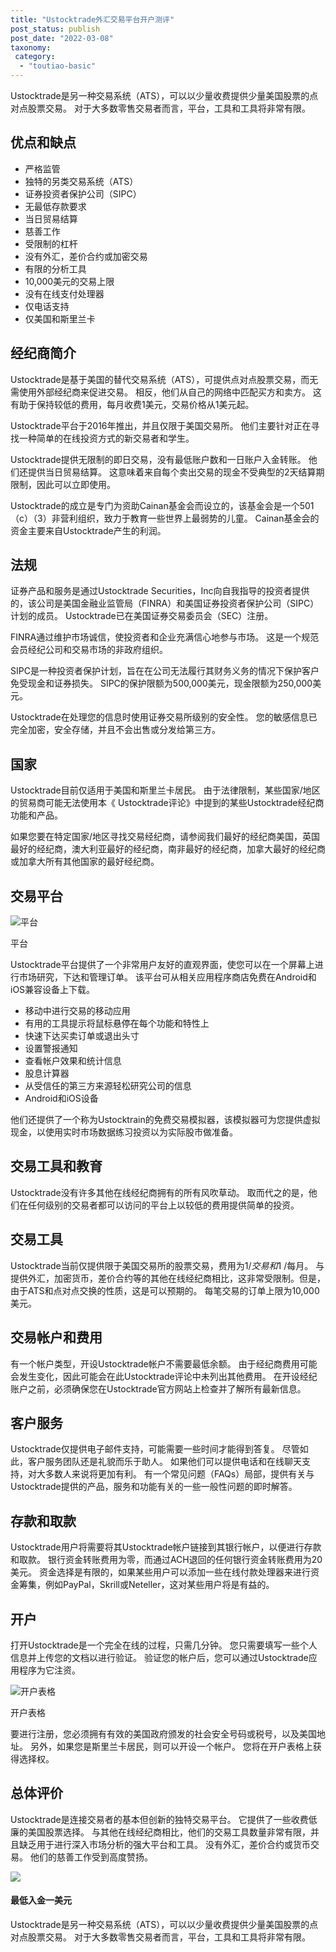 ```yaml
---
title: "Ustocktrade外汇交易平台开户测评"
post_status: publish
post_date: "2022-03-08"
taxonomy:
 category: 
  - "toutiao-basic"
---
```


Ustocktrade是另一种交易系统（ATS），可以以少量收费提供少量美国股票的点对点股票交易。 对于大多数零售交易者而言，平台，工具和工具将非常有限。

## 优点和缺点
- 严格监管
- 独特的另类交易系统（ATS）
- 证券投资者保护公司（SIPC）
- 无最低存款要求
- 当日贸易结算
- 慈善工作
- 受限制的杠杆
- 没有外汇，差价合约或加密交易
- 有限的分析工具
- 10,000美元的交易上限
- 没有在线支付处理器
- 仅电话支持
- 仅美国和斯里兰卡


## 经纪商简介

Ustocktrade是基于美国的替代交易系统（ATS），可提供点对点股票交易，而无需使用外部经纪商来促进交易。 相反，他们从自己的网络中匹配买方和卖方。 这有助于保持较低的费用，每月收费1美元，交易价格从1美元起。

Ustocktrade平台于2016年推出，并且仅限于美国交易所。 他们主要针对正在寻找一种简单的在线投资方式的新交易者和学生。

Ustocktrade提供无限制的即日交易，没有最低账户数和一日账户入金转账。 他们还提供当日贸易结算。 这意味着来自每个卖出交易的现金不受典型的2天结算期限制，因此可以立即使用。

Ustocktrade的成立是专门为资助Cainan基金会而设立的，该基金会是一个501（c）（3）非营利组织，致力于教育一些世界上最弱势的儿童。 Cainan基金会的资金主要来自Ustocktrade产生的利润。

## 法规

证券产品和服务是通过Ustocktrade Securities，Inc向自我指导的投资者提供的，该公司是美国金融业监管局（FINRA）和美国证券投资者保护公司（SIPC）计划的成员。 Ustocktrade已在美国证券交易委员会（SEC）注册。

FINRA通过维护市场诚信，使投资者和企业充满信心地参与市场。 这是一个规范会员经纪公司和交易市场的非政府组织。

SIPC是一种投资者保护计划，旨在在公司无法履行其财务义务的情况下保护客户免受现金和证券损失。 SIPC的保护限额为500,000美元，现金限额为250,000美元。

Ustocktrade在处理您的信息时使用证券交易所级别的安全性。 您的敏感信息已完全加密，安全存储，并且不会出售或分发给第三方。

## 国家

Ustocktrade目前仅适用于美国和斯里兰卡居民。 由于法律限制，某些国家/地区的贸易商可能无法使用本《 Ustocktrade评论》中提到的某些Ustocktrade经纪商功能和产品。

如果您要在特定国家/地区寻找交易经纪商，请参阅我们最好的经纪商美国，英国最好的经纪商，澳大利亚最好的经纪商，南非最好的经纪商，加拿大最好的经纪商或加拿大所有其他国家的最好经纪商。

## 交易平台

![平台](https://cdn.fendou.la/funstoutiao/2020/11/Ustocktrade-Platform-1.png "平台")

平台

Ustocktrade平台提供了一个非常用户友好的直观界面，使您可以在一个屏幕上进行市场研究，下达和管理订单。 该平台可从相关应用程序商店免费在Android和iOS兼容设备上下载。
- 移动中进行交易的移动应用
- 有用的工具提示将鼠标悬停在每个功能和特性上
- 快速下达买卖订单或退出头寸
- 设置警报通知
- 查看帐户效果和统计信息
- 股息计算器
- 从受信任的第三方来源轻松研究公司的信息
- Android和iOS设备

他们还提供了一个称为Ustocktrain的免费交易模拟器，该模拟器可为您提供虚拟现金，以使用实时市场数据练习投资以为实际股市做准备。

## 交易工具和教育

Ustocktrade没有许多其他在线经纪商拥有的所有风吹草动。 取而代之的是，他们在任何级别的交易者都可以访问的平台上以较低的费用提供简单的投资。

## 交易工具

Ustocktrade当前仅提供限于美国交易所的股票交易，费用为$1 /交易和$1 /每月。 与提供外汇，加密货币，差价合约等的其他在线经纪商相比，这非常受限制。但是，由于ATS和点对点交换的性质，这是可以预期的。 每笔交易的订单上限为10,000美元。

## 交易帐户和费用

有一个帐户类型，开设Ustocktrade帐户不需要最低余额。 由于经纪商费用可能会发生变化，因此可能会在此Ustocktrade评论中未列出其他费用。 在开设经纪账户之前，必须确保您在Ustocktrade官方网站上检查并了解所有最新信息。

## 客户服务

Ustocktrade仅提供电子邮件支持，可能需要一些时间才能得到答复。 尽管如此，客户服务团队还是礼貌而乐于助人。 如果他们可以提供电话和在线聊天支持，对大多数人来说将更加有利。 有一个常见问题（FAQs）局部，提供有关与Ustocktrade提供的产品，服务和功能有关的一些一般性问题的即时解答。

## 存款和取款

Ustocktrade用户将需要将其Ustocktrade帐户链接到其银行帐户，以便进行存款和取款。 银行资金转账费用为零，而通过ACH退回的任何银行资金转账费用为20美元。 资金选择是有限的，如果某些用户可以添加一些在线付款处理器来进行资金筹集，例如PayPal，Skrill或Neteller，这对某些用户将是有益的。

## 开户

打开Ustocktrade是一个完全在线的过程，只需几分钟。 您只需要填写一些个人信息并上传您的文档以进行验证。 验证您的帐户后，您可以通过Ustocktrade应用程序为它注资。

![开户表格](https://cdn.fendou.la/funstoutiao/2020/11/Ustocktrade-Account-Opening-Form.png "开户表格")

开户表格

要进行注册，您必须拥有有效的美国政府颁发的社会安全号码或税号，以及美国地址。 另外，如果您是斯里兰卡居民，则可以开设一个帐户。 您将在开户表格上获得选择权。

## 总体评价

Ustocktrade是连接交易者的基本但创新的独特交易平台。 它提供了一些收费低廉的美国股票选择。 与其他在线经纪商相比，他们的交易工具数量非常有限，并且缺乏用于进行深入市场分析的强大平台和工具。 没有外汇，差价合约或货币交易。 他们的慈善工作受到高度赞扬。

![](https://cdn.fendou.la/funstoutiao/2020/11/Ustocktrade-Logo.png)

#### 最低入金一美元

Ustocktrade是另一种交易系统（ATS），可以以少量收费提供少量美国股票的点对点股票交易。 对于大多数零售交易者而言，平台，工具和工具将非常有限。
